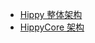 <!-- docs/core/_sidebar.md -->

* [Hippy 整体架构](structure/introduction.md)
* [HippyCore 架构](structure/core.md)
